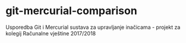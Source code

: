 # git-mercurial-comparison
Usporedba Git i Mercurial sustava za upravljanje inačicama - projekt za kolegij Računalne vještine 2017/2018
